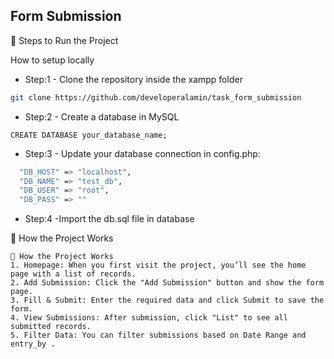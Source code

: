 

## Form Submission
📌 Steps to Run the Project

How to setup locally

- Step:1 - Clone the repository inside the xampp folder
```bash
git clone https://github.com/developeralamin/task_form_submission
```


- Step:2 - Create a database in MySQL
```
CREATE DATABASE your_database_name;
```

- Step:3 - Update your database connection in config.php:
```bash
  "DB_HOST" => "localhost",
  "DB_NAME" => "test_db",
  "DB_USER" => "root",
  "DB_PASS" => ""
```

- Step:4 -Import the db.sql file in database

📌 How the Project Works
```
📌 How the Project Works
1️. Homepage: When you first visit the project, you’ll see the home page with a list of records.
2️. Add Submission: Click the "Add Submission" button and show the form page.
3️. Fill & Submit: Enter the required data and click Submit to save the form.
4️. View Submissions: After submission, click "List" to see all submitted records.
5️. Filter Data: You can filter submissions based on Date Range and entry_by .
```





